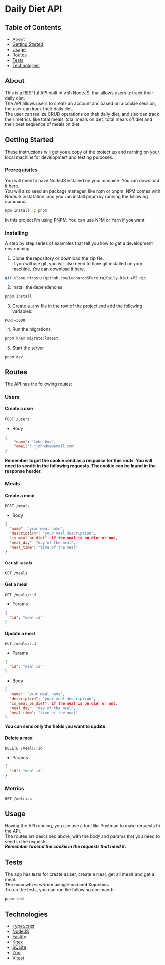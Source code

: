 # Daily Diet API

## Table of Contents

- [About](#about)
- [Getting Started](#getting_started)
- [Usage](#usage)
- [Routes](#routes)
- [Tests](#tests)
- [Technologies](#technologies)


## About <a name = "about"></a>

This is a RESTful API built in with NodeJS, that allows users to track their daily diet. <br>
The API allows users to create an account and based on a cookie session, the user can track their daily diet.<br>
The user can realize CRUD operations on their daily diet, and also can track their metrics, like total meals, total meals on diet, total meals off diet and their best sequence of meals on diet.<br>

## Getting Started <a name = "getting_started"></a>

These instructions will get you a copy of the project up and running on your local machine for development and testing purposes.

### Prerequisites

You will need to have NodeJS installed on your machine. You can download it [here](https://nodejs.org/en/download/).<br>
You will also need an package manager, like npm or pnpm. NPM comes with NodeJS installation, and you can install pnpm by running the following command:

```bash
npm install -g pnpm
```

In this project I'm using PNPM. You can use NPM or Yarn if you want.

### Installing

A step by step series of examples that tell you how to get a development env running.

1. Clone the repository or download the zip file.<br>
if you will use git, you will also need to have git installed on your machine. You can download it [here](https://git-scm.com/downloads).

```bash
git clone https://github.com/LeonardoSPereira/Daily-Diet-API.git
```

2. Install the dependencies

```bash
pnpm install
```

3. Create a .env file in the root of the project and add the following variables:

```env
PORT=3000
```

4. Run the migrations

```bash
pnpm knex migrate:latest
```

5. Start the server

```bash
pnpm dev
```

## Routes <a name = "routes"></a>
The API has the following routes:

### Users

#### Create a user
```http
POST /users
```
- Body
```json
{
    "name": "John Doe",
    "email": "johndoe@email.com"
}
```

**Remember to get the cookie send as a response for this route. You will need to send it in the following requests. The cookie can be found in the response header.**

### Meals

#### Create a meal
```http
POST /meals
```
- Body
```json
{
  "name": "your meal name",
  "description": "your meal description",
  "is_meal_on_diet": if the meal is on diet or not,
  "meal_day": "day of the meal",
  "meal_time": "time of the meal"
}
```

#### Get all meals
```http
GET /meals
```

#### Get a meal
```http
GET /meals/:id
```
- Params
```json
{
  "id": "meal id"
}
```

#### Update a meal
```http
PUT /meals/:id
```
- Params
```json
{
  "id": "meal id"
}
```

- Body
```json
{
  "name": "your meal name",
  "description": "your meal description",
  "is_meal_on_diet": if the meal is on diet or not,
  "meal_day": "day of the meal",
  "meal_time": "time of the meal"
}
```
**You can send only the fields you want to update.**

#### Delete a meal
```http
DELETE /meals/:id
```

- Params
```json
{
  "id": "meal id"
}
```

### Metrics
```http
GET /metrics
```

## Usage <a name = "usage"></a>
Having the API running, you can use a tool like Postman to make requests to the API.<br>
The routes are described above, with the body and params that you need to send in the requests.<br>
***Remember to send the cookie in the requests that need it.***


## Tests <a name = "tests"></a>
The app has tests for create a user, create a meal, get all meals and get a meal.<br>
The tests where written using Vitest and Supertest.<br>
To run the tests, you can run the following command:

```bash
pnpm test
```

## Technologies <a name = "technologies"></a>
- [TypeScript](https://www.typescriptlang.org/)
- [NodeJS](https://nodejs.org/en/)
- [Fastify](https://www.fastify.io/)
- [Knex](http://knexjs.org/)
- [SQLite](https://www.sqlite.org/index.html)
- [Zod](https://zod.dev)
- [Vitest](https://vitest.dev)

